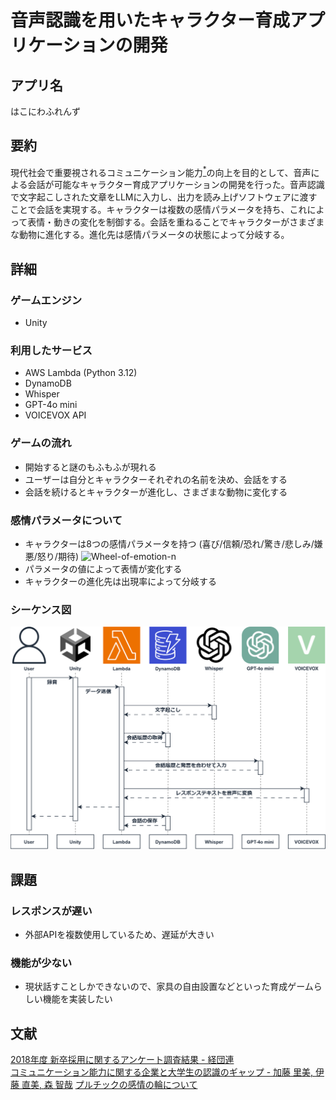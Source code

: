 # 音声認識を用いたキャラクター育成アプリケーションの開発

## アプリ名
はこにわふれんず


## 要約
現代社会で重要視されるコミュニケーション能力[<sup>*</sup>](#文献)の向上を目的として、音声による会話が可能なキャラクター育成アプリケーションの開発を行った。音声認識で文字起こしされた文章をLLMに入力し、出力を読み上げソフトウェアに渡すことで会話を実現する。キャラクターは複数の感情パラメータを持ち、これによって表情・動きの変化を制御する。会話を重ねることでキャラクターがさまざまな動物に進化する。進化先は感情パラメータの状態によって分岐する。


## 詳細

### ゲームエンジン
- Unity

### 利用したサービス
- AWS Lambda (Python 3.12)
- DynamoDB
- Whisper
- GPT-4o mini
- VOICEVOX API

### ゲームの流れ
- 開始すると謎のもふもふが現れる
- ユーザーは自分とキャラクターそれぞれの名前を決め、会話をする
- 会話を続けるとキャラクターが進化し、さまざまな動物に変化する

### 感情パラメータについて
- キャラクターは8つの感情パラメータを持つ (喜び/信頼/恐れ/驚き/悲しみ/嫌悪/怒り/期待)
![Wheel-of-emotion-n](https://github.com/user-attachments/assets/1bac8d89-96a0-44e1-8f6c-5b23d4013ac7)
- パラメータの値によって表情が変化する
- キャラクターの進化先は出現率によって分岐する

### シーケンス図
![SequenceDiagram](sequence_diagram.svg)

## 課題
### レスポンスが遅い
  - 外部APIを複数使用しているため、遅延が大きい
### 機能が少ない
  - 現状話すことしかできないので、家具の自由設置などといった育成ゲームらしい機能を実装したい

## 文献
[2018年度 新卒採用に関するアンケート調査結果 - 経団連](https://www.keidanren.or.jp/policy/2018/110.pdf)<br>
[コミュニケーション能力に関する企業と大学生の認識のギャップ - 加藤 里美, 伊藤 直美, 森 智哉](https://www.jstage.jst.go.jp/article/jmda/16/0/16_74/_article/-char/ja)
[プルチックの感情の輪について](https://swingroot.com/plutchik-emotion/)
